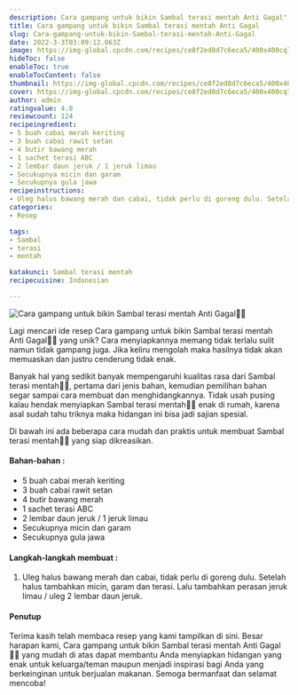 ```yaml
---
description: Cara gampang untuk bikin Sambal terasi mentah Anti Gagal"
title: Cara gampang untuk bikin Sambal terasi mentah Anti Gagal
slug: Cara-gampang-untuk-bikin-Sambal-terasi-mentah-Anti-Gagal
date: 2022-3-3T03:09:12.063Z
image: https://img-global.cpcdn.com/recipes/ce8f2ed8d7c6eca5/400x400cq70/photo.jpg
hideToc: false
enableToc: true
enableTocContent: false
thumbnail: https://img-global.cpcdn.com/recipes/ce8f2ed8d7c6eca5/400x400cq70/photo.jpg
cover: https://img-global.cpcdn.com/recipes/ce8f2ed8d7c6eca5/400x400cq70/photo.jpg
author: admin
ratingvalue: 4.8
reviewcount: 124
recipeingredient:
- 5 buah cabai merah keriting
- 3 buah cabai rawit setan
- 4 butir bawang merah
- 1 sachet terasi ABC
- 2 lembar daun jeruk / 1 jeruk limau
- Secukupnya micin dan garam
- Secukupnya gula jawa
recipeinstructions:
- Uleg halus bawang merah dan cabai, tidak perlu di goreng dulu. Setelah halus tambahkan micin, garam dan terasi. Lalu tambahkan perasan jeruk limau / uleg 2 lembar daun jeruk.
categories:
- Resep

tags:
- Sambal
- terasi
- mentah

katakunci: Sambal terasi mentah
recipecuisine: Indonesian

---
```


![Cara gampang untuk bikin Sambal terasi mentah Anti Gagal👩‍🍳](https://img-global.cpcdn.com/recipes/ce8f2ed8d7c6eca5/400x400cq70/photo.jpg)

Lagi mencari ide resep Cara gampang untuk bikin Sambal terasi mentah Anti Gagal👩‍🍳 yang unik? Cara menyiapkannya memang tidak terlalu sulit namun tidak gampang juga. Jika keliru mengolah maka hasilnya tidak akan memuaskan dan justru cenderung tidak enak.

Banyak hal yang sedikit banyak mempengaruhi kualitas rasa dari Sambal terasi mentah👩‍🍳, pertama dari jenis bahan, kemudian pemilihan bahan segar sampai cara membuat dan menghidangkannya. Tidak usah pusing kalau hendak menyiapkan Sambal terasi mentah👩‍🍳 enak di rumah, karena asal sudah tahu triknya maka hidangan ini bisa jadi sajian spesial.

Di bawah ini ada beberapa cara mudah dan praktis untuk membuat Sambal terasi mentah👩‍🍳 yang siap dikreasikan.

<!--inarticleads1-->

#### Bahan-bahan :

- 5 buah cabai merah keriting
- 3 buah cabai rawit setan
- 4 butir bawang merah
- 1 sachet terasi ABC
- 2 lembar daun jeruk / 1 jeruk limau
- Secukupnya micin dan garam
- Secukupnya gula jawa

<!--inarticleads2-->

#### Langkah-langkah membuat :

1. Uleg halus bawang merah dan cabai, tidak perlu di goreng dulu. Setelah halus tambahkan micin, garam dan terasi. Lalu tambahkan perasan jeruk limau / uleg 2 lembar daun jeruk.

#### Penutup

Terima kasih telah membaca resep yang kami tampilkan di sini. Besar harapan kami, Cara gampang untuk bikin Sambal terasi mentah Anti Gagal👩‍🍳 yang mudah di atas dapat membantu Anda menyiapkan hidangan yang enak untuk keluarga/teman maupun menjadi inspirasi bagi Anda yang berkeinginan untuk berjualan makanan. Semoga bermanfaat dan selamat mencoba!